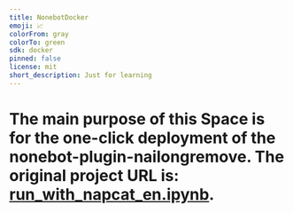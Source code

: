 ```yaml
---
title: NonebotDocker
emoji: 📈
colorFrom: gray
colorTo: green
sdk: docker
pinned: false
license: mit
short_description: Just for learning
---
```


# The main purpose of this Space is for the one-click deployment of the nonebot-plugin-nailongremove. The original project URL is: [run_with_napcat_en.ipynb](https://github.com/superbot-ai445/nonebot-plugin-nailongremove/blob/main/ipynb/run_with_napcat_en.ipynb).